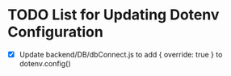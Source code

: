 # TODO List for Updating Dotenv Configuration

- [x] Update backend/DB/dbConnect.js to add { override: true } to dotenv.config()
